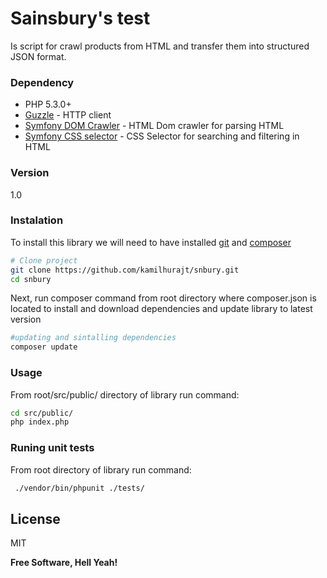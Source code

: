 # Sainsbury's test

Is script for crawl products from HTML and transfer them into structured JSON format.

### Dependency
* PHP 5.3.0+
* [Guzzle] - HTTP client
* [Symfony DOM Crawler] - HTML Dom crawler for parsing HTML
* [Symfony CSS selector] - CSS Selector for searching and filtering in HTML

[Guzzle]: <https://github.com/guzzle/guzzle>
[Symfony DOM Crawler]: <http://symfony.com/doc/current/components/dom_crawler.html>
[Symfony CSS selector]: <http://symfony.com/doc/current/components/css_selector.html>
[composer]: <https://getcomposer.org/>
[git]: <https://git-scm.com/downloads>
### Version
1.0

### Instalation
To install this library we will need to have installed [git] and [composer]

```bash
# Clone project
git clone https://github.com/kamilhurajt/snbury.git
cd snbury
```
Next, run composer command from root directory where composer.json is located to install and download dependencies and update library to latest version

```bash
#updating and sintalling dependencies
composer update
```

### Usage
From root/src/public/ directory of library run command:
```bash
cd src/public/
php index.php
```

### Runing unit tests
From root directory of library run command:
```bash
 ./vendor/bin/phpunit ./tests/
```

License
----

MIT

**Free Software, Hell Yeah!**


